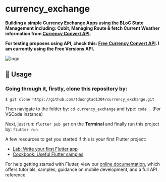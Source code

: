 # currency_exchange

**Building a simple Currency Exchange Apps using the BLoC State Management including: Cubit, Managing Route & fetch Current Weather information from [Currency Convert API](https://www.currencyconverterapi.com/).**

**For testing proposes using API, check this: [Free Currency Convert API](https://free.currencyconverterapi.com/). I am currently using the Free Versions API.**

![logo](https://user-images.githubusercontent.com/70565731/170439908-76388047-5355-4224-b67d-a1828e96988a.png)


## **📕 Usage**
### Going through it, firstly, clone this repository by:

```$ git clone https://github.com/tduongtad1304/currency_exchange.git```

Then navigate to the folder by: ``` cd currency_exchange ``` and type: ``` code . ``` (For VSCode instance)

Next, just run: ``` flutter pub get ``` on the **Terminal** and finally run this project by: ``` flutter run ```


A few resources to get you started if this is your first Flutter project:

- [Lab: Write your first Flutter app](https://flutter.dev/docs/get-started/codelab)
- [Cookbook: Useful Flutter samples](https://flutter.dev/docs/cookbook)

For help getting started with Flutter, view our
[online documentation](https://flutter.dev/docs), which offers tutorials,
samples, guidance on mobile development, and a full API reference.
